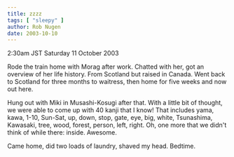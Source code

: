 ```yaml
---
title: zzzz
tags: [ "sleepy" ]
author: Rob Nugen
date: 2003-10-10
---
```


<p class=date>2:30am JST Saturday 11 October 2003</p>

<p>Rode the train home with Morag after work.  Chatted with her, got
an overview of her life history.  From Scotland but raised in Canada.
Went back to Scotland for three months to waitress, then home for five
weeks and now out here.</p>

<p>Hung out with Miki in Musashi-Kosugi after that.  With a little bit
of thought, we were able to come up with 40 kanji that I know!  That
includes yama, kawa, 1-10, Sun-Sat, up, down, stop, gate, eye, big,
white, Tsunashima, Kawasaki, tree, wood, forest, person, left, right.
Oh, one more that we didn't think of while there: inside.
Awesome.</p>

<p>Came home, did two loads of laundry, shaved my head.   Bedtime.</p>
